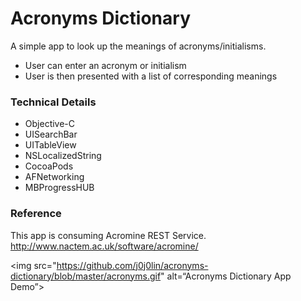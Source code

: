 # Acronyms Dictionary

A simple app to look up the meanings of acronyms/initialisms.

  - User can enter an acronym or initialism
  - User is then presented with a list of corresponding meanings

### Technical Details
- Objective-C
- UISearchBar
- UITableView
- NSLocalizedString 
- CocoaPods
- AFNetworking
- MBProgressHUB

### Reference

This app is consuming Acromine REST Service.
http://www.nactem.ac.uk/software/acromine/

<img src="https://github.com/j0j0lin/acronyms-dictionary/blob/master/acronyms.gif" alt=“Acronyms Dictionary App Demo”>
